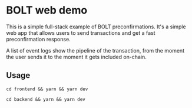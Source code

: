 # BOLT web demo

This is a simple full-stack example of BOLT preconfirmations. It's a simple web app that
allows users to send transactions and get a fast preconfirmation response.

A list of event logs show the pipeline of the transaction, from the moment the user sends it
to the moment it gets included on-chain.

## Usage

```shell
cd frontend && yarn && yarn dev

cd backend && yarn && yarn dev
```
